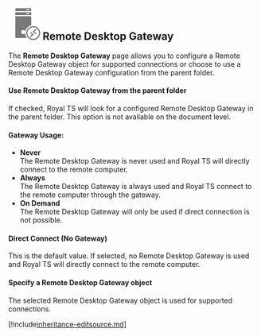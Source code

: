 ## ![](/r2022/images/RoyalTS/Application/SVG_PageRDSGateway_32.svg#img_header) Remote Desktop Gateway
The **Remote Desktop Gateway** page allows you to configure a Remote Desktop Gateway object for supported connections or choose to use a Remote Desktop Gateway configuration from the parent folder.

#### Use Remote Desktop Gateway from the parent folder
If checked, Royal TS will look for a configured Remote Desktop Gateway in the parent folder. This option is not available on the document level.

#### Gateway Usage:
- **Never**  
  The Remote Desktop Gateway is never used and Royal TS will directly connect to the remote computer.
- **Always**  
  The Remote Desktop Gateway is always used and Royal TS connect to the remote computer through the gateway.
- **On Demand**  
  The Remote Desktop Gateway will only be used if direct connection is not possible.

#### Direct Connect (No Gateway)
This is the default value. If selected, no Remote Desktop Gateway is used and Royal TS will directly connect to the remote computer.

#### Specify a Remote Desktop Gateway object
The selected Remote Desktop Gateway object is used for supported connections.

[!include[inheritance-editsource.md](~/royalts/_shared/inheritance-editsource.md)]
